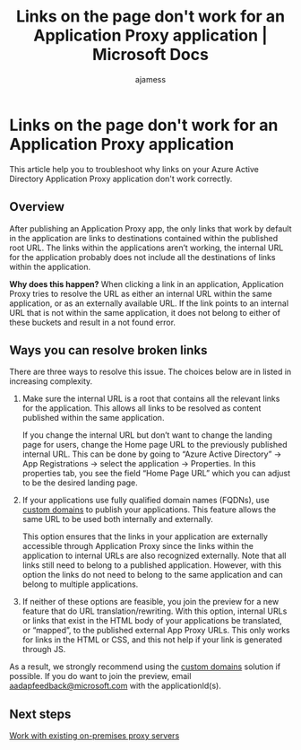﻿---
title: Links on the page don't work for an Application Proxy application
 | Microsoft Docs
description:  How to troubleshoot issues with broken links on Application Proxy applications you have integrated with Azure AD
services: active-directory
documentationcenter: ''
author: ajamess
manager: femila

ms.assetid: 
ms.service: active-directory
ms.workload: identity
ms.tgt_pltfrm: na
ms.devlang: na
ms.topic: article
ms.date: 07/11/2017
ms.author: asteen

ms.reviewer: harshja
ms.custom: iamfeature=AppProxy
---

# Links on the page don't work for an Application Proxy application

This article help you to troubleshoot why links on your Azure Active Directory Application Proxy application don't work correctly.

## Overview 
After publishing an Application Proxy app, the only links that work by default in the application are links to destinations contained within the published root URL. The links within the applications aren’t working, the internal URL for the application probably does not include all the destinations of links within the application.

**Why does this happen?** When clicking a link in an application, Application Proxy tries to resolve the URL as either an internal URL within the same application, or as an externally available URL. If the link points to an internal URL that is not within the same application, it does not belong to either of these buckets and result in a not found error.

## Ways you can resolve broken links

There are three ways to resolve this issue. The choices below are in listed in increasing complexity.

1.  Make sure the internal URL is a root that contains all the relevant links for the application. This allows all links to be resolved as content published within the same application.

    If you change the internal URL but don’t want to change the landing page for users, change the Home page URL to the previously published internal URL. This can be done by going to “Azure Active Directory” -&gt; App Registrations -&gt; select the application -&gt; Properties. In this properties tab, you see the field “Home Page URL” which you can adjust to be the desired landing page.

2.  If your applications use fully qualified domain names (FQDNs), use [custom domains](https://docs.microsoft.com/azure/active-directory/active-directory-application-proxy-custom-domains) to publish your applications. This feature allows the same URL to be used both internally and externally.

    This option ensures that the links in your application are externally accessible through Application Proxy since the links within the application to internal URLs are also recognized externally. Note that all links still need to belong to a published application. However, with this option the links do not need to belong to the same application and can belong to multiple applications.

3.  If neither of these options are feasible, you join the preview for a new feature that do URL translation/rewriting. With this option, internal URLs or links that exist in the HTML body of your applications be translated, or “mapped”, to the published external App Proxy URLs. This only works for links in the HTML or CSS, and this not help if your link is generated through JS. 

As a result, we strongly recommend using the [custom domains](https://docs.microsoft.com/azure/active-directory/active-directory-application-proxy-custom-domains) solution if possible. If you do want to join the preview, email <aadapfeedback@microsoft.com> with the applicationId(s).

## Next steps
[Work with existing on-premises proxy servers](application-proxy-working-with-proxy-servers.md)

